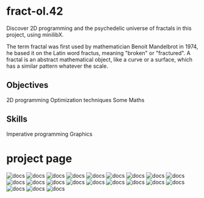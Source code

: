 # fract-ol.42
Discover 2D programming and the psychedelic universe of fractals in this project, using minilibX.

The term fractal was first used by mathematician Benoit Mandelbrot in 1974,
he based it on the Latin word fractus, meaning "broken" or "fractured".
A fractal is an abstract mathematical object, like a curve or a surface, which has a similar pattern whatever the scale.


## Objectives
2D programming
Optimization techniques
Some Maths

## Skills
Imperative programming
Graphics


# project page
![docs](asset/1.png)
![docs](asset/2.png)
![docs](asset/3.png)
![docs](asset/4.png)
![docs](asset/5.png)
![docs](asset/6.png)
![docs](asset/7.png)
![docs](asset/8.png)
![docs](asset/9.png)
![docs](asset/10.png)
![docs](asset/11.png)
![docs](asset/12.png)
![docs](asset/13.png)
![docs](asset/14.png)
![docs](asset/15.png)
![docs](asset/16.png)
![docs](asset/17.png)
![docs](asset/18.png)
![docs](asset/19.png)
![docs](asset/77.png)
![docs](asset/88.png)



